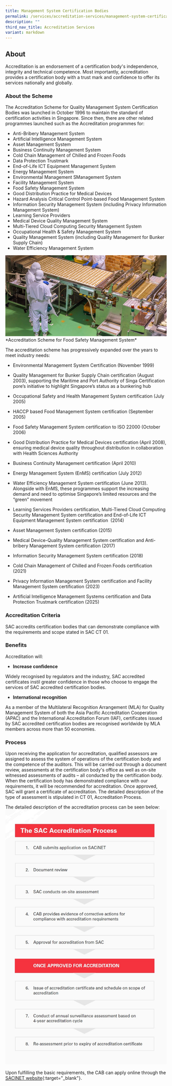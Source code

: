 ```yaml
---
title: Management System Certification Bodies
permalink: /services/accreditation-services/management-system-certification-bodies/
description: ""
third_nav_title: Accreditation Services
variant: markdown
---
```

## About

Accreditation is an endorsement of a certification body's independence, integrity and technical competence. Most importantly, accreditation provides a certification body with a trust mark and confidence to offer its services nationally and globally.

### About the Scheme

The Accreditation Scheme for Quality Management System Certification Bodies was launched in October 1996 to maintain the standard of certification activities in Singapore. Since then, there are other related programmes launched such as the Accreditation programmes for:

* Anti-Bribery Management System
* Artificial Intelligence Management System
* Asset Management System
* Business Continuity Management System
* Cold Chain Management of Chilled and Frozen Foods
* Data Protection Trustmark
* End-of-Life ICT Equipment Management System
* Energy Management System
* Environmental Management SManagement System
* Facility Management System
* Food Safety Management System
* Good Distribution Practice for Medical Devices
* Hazard Analysis Critical Control Point-based Food Management System
* Information Security Management System (including Privacy Information Management System)
* Learning Service Providers
* Medical Device Quality Management System
* Multi-Tiered Cloud Computing Security Management System
* Occupational Health &amp; Safety Management System
* Quality Management System (including Quality Management for Bunker Supply Chain) 
* Water Efficiency Management System
 

![Food Safety Management System](/images/services/food-management-accreditation.jpg)
*Accreditation Scheme for Food Safety Management System\*

       

The accreditation scheme has progressively expanded over the years to meet industry needs:
* Environmental Management System Certification (November 1999)        

* Quality Management for Bunker Supply Chain certification (August 2003), supporting the Maritime and Port Authority of Singa Certification pore’s initiative to highlight Singapore’s status as a bunkering hub

* Occupational Safety and Health Management System certification (July 2005)

* HACCP based Food Management System certification (September 2005)

* Food Safety Management System certification to ISO 22000 (October 2006)

* Good Distribution Practice for Medical Devices certification (April 2008), ensuring medical device quality throughout distribution in collaboration with Health Sciences Authority

* Business Continuity Management certification (April 2010)

*  Energy Management System (EnMS) certification (July 2012)

* Water Efficiency Management System certification (June 2013). Alongside with EnMS, these programmes support the increasing demand and need to optimise Singapore’s limited resources and the “green” movement

* Learning Services Providers certification, Multi-Tiered Cloud Computing Security Management System certification and End-of-Life ICT Equipment Management System certification  (2014)

* Asset Management System certification (2015)

* Medical Device-Quality Management System certification and Anti-bribery Management System certification (2017)

* Information Security Management System certification (2018)

* Cold Chain Management of Chilled and Frozen Foods certification (2021)

* Privacy Information Management System certification and Facility Management System certification (2023)

* Artificial Intelligence Management Systems certification and Data Protection Trustmark certification (2025)


### Accreditation Criteria

SAC accredits certification bodies that can demonstrate compliance with the requirements and scope stated in SAC CT 01.


### Benefits
Accreditation will:

* **Increase confidence**

Widely recognised by regulators and the industry, SAC accredited certificates instil greater confidence in those who choose to engage the services of SAC accredited certification bodies. 

* **International recognition**

As a member of the Multilateral Recognition Arrangement (MLA) for Quality Management System of both the Asia Pacific Accreditation Cooperation (APAC) and the International Accreditation Forum (IAF), certificates issued by SAC accredited certification bodies are recognised worldwide by MLA members across more than 50 economies.

### Process
Upon receiving the application for accreditation, qualified assessors are assigned to assess the system of operations of the certification body and the competence of the auditors. This will be carried out through a document review, assessments at the certification body's office as well as on-site witnessed assessments of audits – all conducted by the certification body. When the certification body has demonstrated compliance with our requirements, it will be recommended for accreditation. Once approved, SAC will grant a certificate of accreditation. The detailed description of the type of assessment is stipulated in CT 01, Accreditation Process. 

The detailed description of the accreditation process can be seen below:  
![Accreditation Process](/images/services/sac-accreditation-process-flowchart.jpg) 

Upon fulfilling the basic requirements, the CAB can apply online through the [SACINET website](https://sacinet2.enterprisesg.gov.sg){:target="_blank"}.